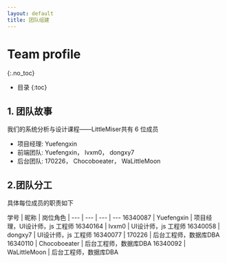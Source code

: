 ```yaml
---
layout: default
title: 团队组建
---
```


# Team profile
{:.no_toc}

* 目录
{:toc}  

## 1. 团队故事
我们的系统分析与设计课程——LittleMiser共有 6 位成员

- 项目经理: Yuefengxin
- 前端团队: Yuefengxin， lvxm0， dongxy7
- 后台团队: 170226， Chocoboeater， WaLittleMoon

## 2.团队分工  
具体每位成员的职责如下

学号 | 昵称 | 岗位角色 |
--- | --- | --- | ---
16340087 | Yuefengxin | 项目经理，UI设计师，js 工程师
16340164 | lvxm0 | UI设计师，js 工程师
16340058 | dongxy7 | UI设计师，js 工程师
16340077 | 170226 | 后台工程师，数据库DBA
16340110 | Chocoboeater | 后台工程师，数据库DBA
16340092 | WaLittleMoon | 后台工程师，数据库DBA
